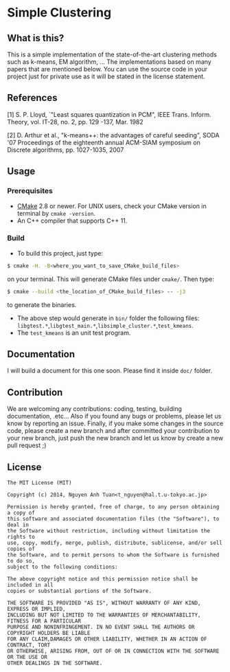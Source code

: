 Simple Clustering
===============================

## What is this?

This is a simple implementation of the state-of-the-art clustering methods such as k-means, EM algorithm, ... 
The implementations based on many papers that are mentioned below. You can use the source code in your project just for private use as it will be stated in the license statement.

## References

[1] S. P. Lloyd, `"Least squares quantization in PCM",  IEEE Trans. Inform. Theory,  vol. IT-28,  no. 2, pp. 129 -137, Mar. 1982
   

[2] D. Arthur et al., "k-means++: the advantages of careful seeding",  SODA '07 Proceedings of the eighteenth annual ACM-SIAM symposium on Discrete algorithms, pp. 1027-1035, 2007

## Usage

### Prerequisites

* [CMake](http://www.cmake.org/) 2.8 or newer. For UNIX users, check your CMake version in terminal by `cmake -version`.
* An C++ compiler that supports C++ 11.

### Build
* To build this project, just type:
```bash
$ cmake -H. -B<where_you_want_to_save_CMake_build_files>
```
on your terminal. This will generate CMake files under `cmake/`. Then type:
```bash
$ cmake --build <the_location_of_CMake_build_files> -- -j3
```
to generate the binaries.

* The above step would generate in `bin/` folder the following files: `libgtest.*`,`libgtest_main.*`,`libsimple_cluster.*`,`test_kmeans`. 
* The `test_kmeans` is an unit test program.

## Documentation

I will build a document for this one soon. Please find it inside `doc/` folder.

## Contribution

We are welcoming any contributions: coding, testing, building documentation, .etc... 
Also if you found any bugs or problems, please let us know by reporting an issue.
Finally, if you make some changes in the source code, please create a new branch and after
committed your contribution to your new branch, just push the new branch and let us know by create a new pull request ;)

## License
```
The MIT License (MIT)

Copyright (c) 2014, Nguyen Anh Tuan<t_nguyen@hal.t.u-tokyo.ac.jp>

Permission is hereby granted, free of charge, to any person obtaining a copy of 
this software and associated documentation files (the "Software"), to deal in 
the Software without restriction, including without limitation the rights to 
use, copy, modify, merge, publish, distribute, sublicense, and/or sell copies of 
the Software, and to permit persons to whom the Software is furnished to do so, 
subject to the following conditions:

The above copyright notice and this permission notice shall be included in all 
copies or substantial portions of the Software.

THE SOFTWARE IS PROVIDED "AS IS", WITHOUT WARRANTY OF ANY KIND, EXPRESS OR IMPLIED, 
INCLUDING BUT NOT LIMITED TO THE WARRANTIES OF MERCHANTABILITY, FITNESS FOR A PARTICULAR 
PURPOSE AND NONINFRINGEMENT. IN NO EVENT SHALL THE AUTHORS OR COPYRIGHT HOLDERS BE LIABLE 
FOR ANY CLAIM,DAMAGES OR OTHER LIABILITY, WHETHER IN AN ACTION OF CONTRACT, TORT 
OR OTHERWISE, ARISING FROM, OUT OF OR IN CONNECTION WITH THE SOFTWARE OR THE USE OR 
OTHER DEALINGS IN THE SOFTWARE.
```